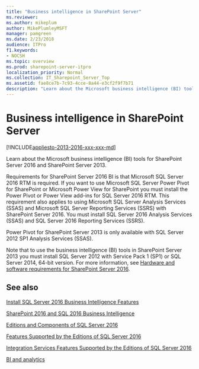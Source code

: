 ```yaml
---
title: "Business intelligence in SharePoint Server"
ms.reviewer: 
ms.author: mikeplum
author: MikePlumleyMSFT
manager: pamgreen
ms.date: 2/23/2018
audience: ITPro
f1.keywords:
- NOCSH
ms.topic: overview
ms.prod: sharepoint-server-itpro
localization_priority: Normal
ms.collection: IT_Sharepoint_Server_Top
ms.assetid: fae8ce7b-7c93-4cce-8a44-e3cf2f9f7b71
description: "Learn about the Microsoft business intelligence (BI) tools for SharePoint Server."
---
```


# Business intelligence in SharePoint Server

[!INCLUDE[appliesto-2013-2016-xxx-xxx-md](../includes/appliesto-2013-2016-xxx-xxx-md.md)]

Learn about the Microsoft business intelligence (BI) tools for SharePoint Server 2016 and SharePoint Server 2013.
  
Requirements for SharePoint Server 2016 BI is that Microsoft SQL Server 2016 RTM is required. If you want to use Microsoft SQL Server Power Pivot for SharePoint or Microsoft Power View for SharePoint you must install the Power Pivot or Power View add-ins for SQL Server 2016 RTM. This requirement also applies to using Microsoft SQL Server Analysis Services (SSAS) and Microsoft SQL Server Reporting Services (SSRS) with SharePoint Server 2016. You must install SQL Server 2016 Analysis Services (SSAS) and SQL Server 2016 Reporting Services (SSRS).
  
Power Pivot for SharePoint Server 2013 is only available with SQL Server 2012 SP1 Analysis Services (SSAS).
  
Note that to use the business intelligence (BI) tools in SharePoint Server 2013 you must install SQL Server 2012 with Service Pack 1 (SP1) or SQL Server 2014, 64-bit version. For more information, see [Hardware and software requirements for SharePoint Server 2016](../install/hardware-and-software-requirements.md).
  
## See also

[Install SQL Server 2016 Business Intelligence Features](https://msdn.microsoft.com/library/hh231681.aspx)
  
[SharePoint 2016 and SQL 2016 Business Intelligence](https://sharepointpromag.com/sharepoint/sharepoint-2016-and-sql-2016-business-intelligence)
  
[Editions and Components of SQL Server 2016](https://msdn.microsoft.com/library/ms144275.aspx)
  
[Features Supported by the Editions of SQL Server 2016](https://msdn.microsoft.com/library/cc645993.aspx)
  
[Integration Services Features Supported by the Editions of SQL Server 2016](https://msdn.microsoft.com/library/mt736445.aspx)
  
[BI and analytics](https://www.microsoft.com/cloud-platform/bi-analytics)


